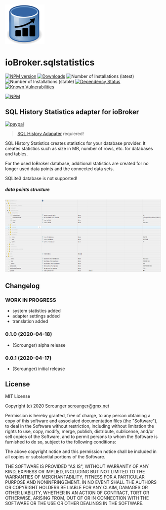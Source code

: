 ![Logo](admin/sqlstatistics.png)
# ioBroker.sqlstatistics

[![NPM version](http://img.shields.io/npm/v/iobroker.sqlstatistics.svg)](https://www.npmjs.com/package/iobroker.sqlstatistics)
[![Downloads](https://img.shields.io/npm/dm/iobroker.sqlstatistics.svg)](https://www.npmjs.com/package/iobroker.sqlstatistics)
![Number of Installations (latest)](http://iobroker.live/badges/sqlstatistics-installed.svg)
![Number of Installations (stable)](http://iobroker.live/badges/sqlstatistics-stable.svg)
[![Dependency Status](https://img.shields.io/david/Scrounger/iobroker.sqlstatistics.svg)](https://david-dm.org/Scrounger/iobroker.sqlstatistics)
[![Known Vulnerabilities](https://snyk.io/test/github/Scrounger/ioBroker.sqlstatistics/badge.svg)](https://snyk.io/test/github/Scrounger/ioBroker.sqlstatistics)

[![NPM](https://nodei.co/npm/iobroker.sqlstatistics.png?downloads=true)](https://nodei.co/npm/iobroker.sqlstatistics/)

## SQL History Statistics adapter for ioBroker
[![paypal](https://www.paypalobjects.com/en_US/i/btn/btn_donateCC_LG.gif)](https://www.paypal.com/cgi-bin/webscr?cmd=_s-xclick&hosted_button_id=VWAXSTS634G88&source=url)

> [SQL History Adapater](https://github.com/ioBroker/ioBroker.sql/blob/master/README.md) requiered!

SQL History Statistics creates statistics for your database provider. It creates statistics such as size in MB, number of rows, etc. for databases and tables.

For the used IoBroker database, additional statistics are created for no longer used data points and the connected data sets.

SQLite3 database is not supported!

##### data points structure
![stucture](docs/en/img/datapoints.png)

## Changelog

### __WORK IN PROGRESS__
* system statistics added
* adapter settings added
* translation added

### 0.1.0 (2020-04-18)
* (Scrounger) alpha release

### 0.0.1 (2020-04-17)
* (Scrounger) initial release

## License
MIT License

Copyright (c) 2020 Scrounger <scrounger@gmx.net>

Permission is hereby granted, free of charge, to any person obtaining a copy
of this software and associated documentation files (the "Software"), to deal
in the Software without restriction, including without limitation the rights
to use, copy, modify, merge, publish, distribute, sublicense, and/or sell
copies of the Software, and to permit persons to whom the Software is
furnished to do so, subject to the following conditions:

The above copyright notice and this permission notice shall be included in all
copies or substantial portions of the Software.

THE SOFTWARE IS PROVIDED "AS IS", WITHOUT WARRANTY OF ANY KIND, EXPRESS OR
IMPLIED, INCLUDING BUT NOT LIMITED TO THE WARRANTIES OF MERCHANTABILITY,
FITNESS FOR A PARTICULAR PURPOSE AND NONINFRINGEMENT. IN NO EVENT SHALL THE
AUTHORS OR COPYRIGHT HOLDERS BE LIABLE FOR ANY CLAIM, DAMAGES OR OTHER
LIABILITY, WHETHER IN AN ACTION OF CONTRACT, TORT OR OTHERWISE, ARISING FROM,
OUT OF OR IN CONNECTION WITH THE SOFTWARE OR THE USE OR OTHER DEALINGS IN THE
SOFTWARE.